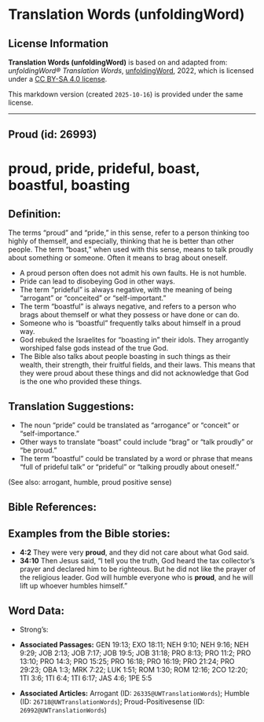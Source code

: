 # Translation Words (unfoldingWord)

## License Information

**Translation Words (unfoldingWord)** is based on and adapted from: _unfoldingWord® Translation Words_, [unfoldingWord](https://unfoldingword.org/utw), 2022, which is licensed under a [CC BY-SA 4.0 license](https://creativecommons.org/licenses/by-sa/4.0/legalcode.en).

This markdown version (created `2025-10-16`) is provided under the same license.



--------------------------------

## Proud (id: 26993)

proud, pride, prideful, boast, boastful, boasting
=================================================

Definition:
-----------

The terms “proud” and “pride,” in this sense, refer to a person thinking too highly of themself, and especially, thinking that he is better than other people. The term “boast,” when used with this sense, means to talk proudly about something or someone. Often it means to brag about oneself.

* A proud person often does not admit his own faults. He is not humble.
* Pride can lead to disobeying God in other ways.
* The term “prideful” is always negative, with the meaning of being “arrogant” or “conceited” or “self\-important.”
* The term “boastful” is always negative, and refers to a person who brags about themself or what they possess or have done or can do.
* Someone who is “boastful” frequently talks about himself in a proud way.
* God rebuked the Israelites for “boasting in” their idols. They arrogantly worshiped false gods instead of the true God.
* The Bible also talks about people boasting in such things as their wealth, their strength, their fruitful fields, and their laws. This means that they were proud about these things and did not acknowledge that God is the one who provided these things.

Translation Suggestions:
------------------------

* The noun “pride” could be translated as “arrogance” or “conceit” or “self\-importance.”
* Other ways to translate “boast” could include “brag” or “talk proudly” or “be proud.”
* The term “boastful” could be translated by a word or phrase that means “full of prideful talk” or “prideful” or “talking proudly about oneself.”

(See also: arrogant, humble, proud positive sense)

Bible References:
-----------------

Examples from the Bible stories:
--------------------------------

* **4:2** They were very **proud**, and they did not care about what God said.
* **34:10** Then Jesus said, “I tell you the truth, God heard the tax collector’s prayer and declared him to be righteous. But he did not like the prayer of the religious leader. God will humble everyone who is **proud**, and he will lift up whoever humbles himself.”

Word Data:
----------

* Strong’s:

* **Associated Passages:** GEN 19:13; EXO 18:11; NEH 9:10; NEH 9:16; NEH 9:29; JOB 2:13; JOB 7:17; JOB 19:5; JOB 31:18; PRO 8:13; PRO 11:2; PRO 13:10; PRO 14:3; PRO 15:25; PRO 16:18; PRO 16:19; PRO 21:24; PRO 29:23; OBA 1:3; MRK 7:22; LUK 1:51; ROM 1:30; ROM 12:16; 2CO 12:20; 1TI 3:6; 1TI 6:4; 1TI 6:17; JAS 4:6; 1PE 5:5
* **Associated Articles:** Arrogant (ID: `26335@UWTranslationWords`); Humble (ID: `26718@UWTranslationWords`); Proud-Positivesense (ID: `26992@UWTranslationWords`)

